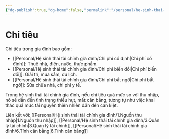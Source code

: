 ```yaml
---
{"dg-publish":true,"dg-home":false,"permalink":"/personal/he-sinh-thai-tai-chinh-gia-dinh/2-chi-tieu/","dgPassFrontmatter":true,"noteIcon":"","updated":"2025-01-14T22:16:47.145+07:00"}
---
```


# Chi tiêu

Chi tiêu trong gia đình bao gồm:

- [[Personal/Hệ sinh thái tài chính gia đình/Chi phí cố định\|Chi phí cố định]]: Thuê nhà, điện, nước, thực phẩm.
- [[Personal/Hệ sinh thái tài chính gia đình/Chi phí biến đổi\|Chi phí biến đổi]]: Giải trí, mua sắm, du lịch.
- [[Personal/Hệ sinh thái tài chính gia đình/Chi phí bất ngờ\|Chi phí bất ngờ]]: Sửa chữa nhà, chi phí y tế.

Trong hệ sinh thái tài chính gia đình, nếu chi tiêu quá mức so với thu nhập, nó sẽ dẫn đến tình trạng thiếu hụt, mất cân bằng, tương tự như việc khai thác quá mức tài nguyên thiên nhiên dẫn đến cạn kiệt.

Liên kết với: [[Personal/Hệ sinh thái tài chính gia đình/1.Nguồn thu nhập\|1.Nguồn thu nhập]], [[Personal/Hệ sinh thái tài chính gia đình/3.Quản lý tài chính\|3.Quản lý tài chính]], [[Personal/Hệ sinh thái tài chính gia đình/6.Tính cân bằng\|6.Tính cân bằng]]